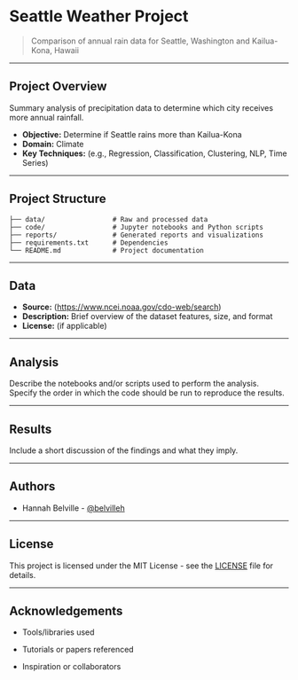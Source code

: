 # Seattle Weather Project

> Comparison of annual rain data for Seattle, Washington and Kailua-Kona, Hawaii

---

## Project Overview

Summary analysis of precipitation data to determine which city receives more annual rainfall.

- **Objective:** Determine if Seattle rains more than Kailua-Kona
- **Domain:** Climate
- **Key Techniques:** (e.g., Regression, Classification, Clustering, NLP, Time Series)

---

## Project Structure

```
├── data/                 # Raw and processed data
├── code/                 # Jupyter notebooks and Python scripts
├── reports/              # Generated reports and visualizations
├── requirements.txt      # Dependencies
└── README.md             # Project documentation
```

---

## Data

- **Source:** (https://www.ncei.noaa.gov/cdo-web/search)
- **Description:** Brief overview of the dataset features, size, and format
- **License:** (if applicable)

---

## Analysis

Describe the notebooks and/or scripts used to perform the analysis. Specify the order in which the code should be run to reproduce the results.

---

## Results

Include a short discussion of the findings and what they imply.

---

## Authors

- Hannah Belville - [@belvilleh](https://github.com/belvilleh)

---

## License

This project is licensed under the MIT License - see the [LICENSE](LICENSE) file for details.

---

## Acknowledgements

- Tools/libraries used
- Tutorials or papers referenced

- Inspiration or collaborators
